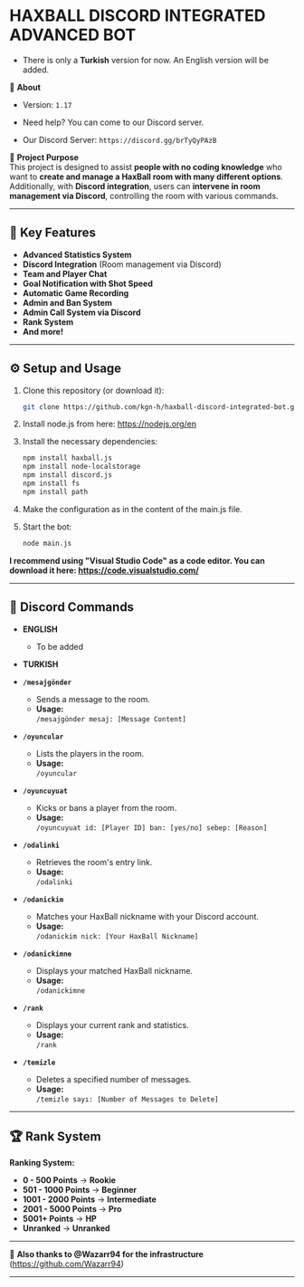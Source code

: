 # HAXBALL DISCORD INTEGRATED ADVANCED BOT

- There is only a **Turkish** version for now. An English version will be added.

🎉 **About**  
- Version: `1.17`
  
- Need help? You can come to our Discord server.
- Our Discord Server: `https://discord.gg/brTyQyPAzB`

🎉 **Project Purpose**  
This project is designed to assist **people with no coding knowledge** who want to **create and manage a HaxBall room with many different options**. Additionally, with **Discord integration**, users can **intervene in room management via Discord**, controlling the room with various commands.

---

## 🚀 **Key Features**

- **Advanced Statistics System**
- **Discord Integration** (Room management via Discord)
- **Team and Player Chat**
- **Goal Notification with Shot Speed**
- **Automatic Game Recording**
- **Admin and Ban System**
- **Admin Call System via Discord**
- **Rank System**
- **And more!**

---

## ⚙️ **Setup and Usage**

1. Clone this repository (or download it):
    ```bash
    git clone https://github.com/kgn-h/haxball-discord-integrated-bot.git
    ```

2. Install node.js from here: https://nodejs.org/en

3. Install the necessary dependencies:
    ```bash
    npm install haxball.js
    npm install node-localstorage
    npm install discord.js
    npm install fs
    npm install path
    ```

4. Make the configuration as in the content of the main.js file.

5. Start the bot:
    ```bash
    node main.js
    ```

**I recommend using "Visual Studio Code" as a code editor. You can download it here: https://code.visualstudio.com/**

---

## 📝 **Discord Commands**
- **ENGLISH**
    - To be added

- **TURKISH**

- **`/mesajgönder`**  
  - Sends a message to the room.  
  - **Usage:**  
    `/mesajgönder mesaj: [Message Content]`

- **`/oyuncular`**  
  - Lists the players in the room.  
  - **Usage:**  
    `/oyuncular`

- **`/oyuncuyuat`**  
  - Kicks or bans a player from the room.  
  - **Usage:**  
    `/oyuncuyuat id: [Player ID] ban: [yes/no] sebep: [Reason]`

- **`/odalinki`**  
  - Retrieves the room's entry link.  
  - **Usage:**  
    `/odalinki`

- **`/odanickim`**  
  - Matches your HaxBall nickname with your Discord account.  
  - **Usage:**  
    `/odanickim nick: [Your HaxBall Nickname]`

- **`/odanickimne`**  
  - Displays your matched HaxBall nickname.  
  - **Usage:**  
    `/odanickimne`

- **`/rank`**  
  - Displays your current rank and statistics.  
  - **Usage:**  
    `/rank`

- **`/temizle`**  
  - Deletes a specified number of messages.  
  - **Usage:**  
    `/temizle sayı: [Number of Messages to Delete]`

---

## 🏆 **Rank System**

**Ranking System:**

- **0 - 500 Points** → **Rookie**
- **501 - 1000 Points** → **Beginner**
- **1001 - 2000 Points** → **Intermediate**
- **2001 - 5000 Points** → **Pro**
- **5001+ Points** → **HP**
- **Unranked** → **Unranked**

---

🎉 **Also thanks to @Wazarr94 for the infrastructure** (https://github.com/Wazarr94)

---
